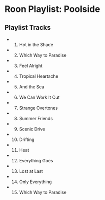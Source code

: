 # Roon Playlist: Poolside

## Playlist Tracks


- 1. Hot in the Shade
- 2. Which Way to Paradise
- 3. Feel Alright
- 4. Tropical Heartache
- 5. And the Sea
- 6. We Can Work It Out
- 7. Strange Overtones
- 8. Summer Friends
- 9. Scenic Drive
- 10. Drifting
- 11. Heat
- 12. Everything Goes
- 13. Lost at Last
- 14. Only Everything
- 15. Which Way to Paradise

